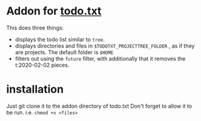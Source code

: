 # Addon for [todo.txt](http://todotxt.org/)
This does three things:

* displays the todo list similar to `tree`. 
* displays directories and files in `$TODOTXT_PROJECTTREE_FOLDER` , as if they are projects. The default folder is `$HOME`
* filters out using the `future` filter, with additionally that it removes the t:2020-02-02 pieces. 

# installation
Just git clone it to the addon directory of todo.txt
Don't forget to allow it to be run. i.e. `chmod +x <files>`
